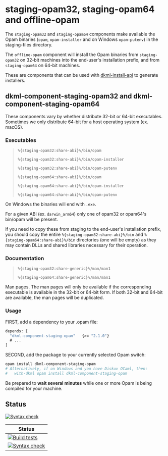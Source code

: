 # staging-opam32, staging-opam64 and offline-opam

The `staging-opam32` and `staging-opam64` components make available the Opam binaries (`opam`, `opam-installer`
and on Windows `opam-putenv`) in the staging-files directory.

The `offline-opam` component will install the Opam binaries from `staging-opam32` on 32-bit machines into
the end-user's installation prefix, and from `staging-opam64` on 64-bit machines.

These are components that can be used with [dkml-install-api](https://diskuv.github.io/dkml-install-api/index.html)
to generate installers.

## dkml-component-staging-opam32 and dkml-component-staging-opam64

These components vary by whether distribute 32-bit or 64-bit executables. Sometimes
we only distribute 64-bit for a host operating system (ex. macOS).

### Executables

> `%{staging-opam32:share-abi}%/bin/opam`
>
> `%{staging-opam32:share-abi}%/bin/opam-installer`
>
> `%{staging-opam32:share-abi}%/bin/opam-putenv`
>
> `%{staging-opam64:share-abi}%/bin/opam`
>
> `%{staging-opam64:share-abi}%/bin/opam-installer`
>
> `%{staging-opam64:share-abi}%/bin/opam-putenv`

On Windows the binaries will end with `.exe`.

For a given ABI (ex. `darwin_arm64`) only one of opam32 or opam64's bin/opam
will be present.

If you need to copy these from staging to the end-user's installation prefix, you should copy
the entire `%{staging-opam32:share-abi}%/bin` and
`%{staging-opam64:share-abi}%/bin` directories (one will be empty) as they may contain DLLs
and shared libraries necessary for their operation.

### Documentation

> `%{staging-opam32:share-generic}%/man/man1`
>
> `%{staging-opam64:share-generic}%/man/man1`

Man pages. The man pages will only be available if the corresponding executable is available
in the 32-bit or 64-bit form. If both 32-bit and 64-bit are available, the man pages will
be duplicated.

### Usage

FIRST, add a dependency to your .opam file:

```ocaml
depends: [
  "dkml-component-staging-opam"   {>= "2.1.0"}
  # ...
]
```

SECOND, add the package to your currently selected Opam switch:

```bash
opam install dkml-component-staging-opam
# Alternatively, if on Windows and you have Diskuv OCaml, then:
#   with-dkml opam install dkml-component-staging-opam
```

Be prepared to **wait several minutes** while one or more Opam is being
compiled for your machine.

## Status

[![Syntax check](https://github.com/diskuv/dkml-component-opam/actions/workflows/syntax.yml/badge.svg)](https://github.com/diskuv/dkml-component-opam/actions/workflows/syntax.yml)

| Status                                                                                                                                                                              |
| ----------------------------------------------------------------------------------------------------------------------------------------------------------------------------------- |
| [![Build tests](https://github.com/diskuv/dkml-component-opam/actions/workflows/dkml.yml/badge.svg)](https://github.com/diskuv/dkml-component-opam/actions/workflows/dkml.yml)      |
| [![Syntax check](https://github.com/diskuv/dkml-component-opam/actions/workflows/syntax.yml/badge.svg)](https://github.com/diskuv/dkml-component-opam/actions/workflows/syntax.yml) |
